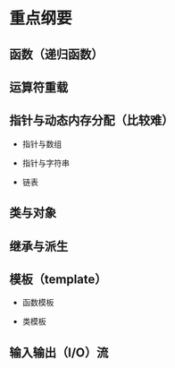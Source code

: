 # 重点纲要

## 函数（递归函数）

## 运算符重载

## 指针与动态内存分配（**比较难**）

* 指针与数组

* 指针与字符串

* 链表

## 类与对象

## 继承与派生

## 模板（template）

* 函数模板

* 类模板

## 输入输出（I/O）流